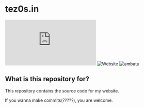 # tez0s.in


![License](https://img.shields.io/github/license/GoingCrazyDude/tez0s.in?style=for-the-badge&color=%23f54242?link=https://tez0s.in/img/favicon.gif)
![Website](https://img.shields.io/website?up_message=Online%20%3AD&up_color=green&down_message=Offline%20%3Ad&down_color=red&url=https%3A%2F%2Ftez0s.in&style=for-the-badge)
![ambatu](https://img.shields.io/badge/ambatu-khan-red?style=for-the-badge&link=https%3A%2F%2Ftez0s.in%2Fimg%2Ffavicon.gif)

## What is this repository for?
This repository contains the source code for my website.

If you wanna make commits(?????), you are welcome.